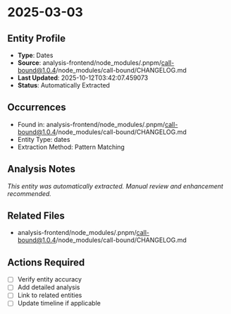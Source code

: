 # 2025-03-03

## Entity Profile
- **Type**: Dates
- **Source**: analysis-frontend/node_modules/.pnpm/call-bound@1.0.4/node_modules/call-bound/CHANGELOG.md
- **Last Updated**: 2025-10-12T03:42:07.459073
- **Status**: Automatically Extracted

## Occurrences
- Found in: analysis-frontend/node_modules/.pnpm/call-bound@1.0.4/node_modules/call-bound/CHANGELOG.md
- Entity Type: dates
- Extraction Method: Pattern Matching

## Analysis Notes
*This entity was automatically extracted. Manual review and enhancement recommended.*

## Related Files
- analysis-frontend/node_modules/.pnpm/call-bound@1.0.4/node_modules/call-bound/CHANGELOG.md

## Actions Required
- [ ] Verify entity accuracy
- [ ] Add detailed analysis
- [ ] Link to related entities
- [ ] Update timeline if applicable
